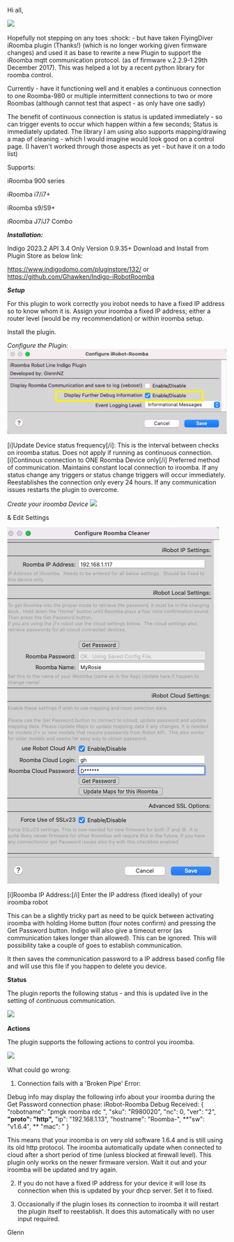 Hi all,

![](http://downloads.indigodomo.com/pluginstore/com.GlennNZ/com.GlennNZ.indigoplugin.irobot/icon.png)

Hopefully not stepping on any toes  :shock: - but have taken FlyingDiver iRoomba plugin (Thanks!) (which is no longer working given firmware changes) and used it as base to rewrite a new Plugin to support the iRoomba mqtt communication protocol.  (as of firmware v.2.2.9-1 29th December 2017).  This was helped a lot by a recent python library for roomba control.

Currently - have it functioning well and it enables a continuous connection to one Roomba-980 or multiple intermittent connections to two or more Roombas (although cannot test that aspect - as only have one sadly)

The benefit of continuous connection is status is updated immediately - so can trigger events to occur which happen within a few seconds; Status is immediately updated.
The library I am using also supports mapping/drawing a map of cleaning - which I would imagine would look good on a control page.  (I haven't worked through those aspects as yet - but have it on a todo list)

Supports:

iRoomba 900 series

iRoomba i7/i7+

iRoomba s9/S9+

iRoomba J7/J7 Combo

***Installation:***

Indigo 2023.2 API 3.4 Only Version 0.9.35+
Download and Install from Plugin Store as below link:

https://www.indigodomo.com/pluginstore/132/
or
https://github.com/Ghawken/Indigo-iRobotRoomba

***Setup***

For this plugin to work correctly you irobot needs to have a fixed IP address so to know whom it is.   Assign your iroomba a fixed IP address; either a router level (would be my recommendation) or within iroomba setup.

Install the plugin.

*Configure the Plugin:*
![](https://github.com/Ghawken/Indigo-iRobotRoomba/blob/master/Images/pluginConfig.png?raw=True)

[i]Update Device status frequency[/i]:  This is the interval between checks on iroomba status.  Does not apply if running as continuous connection.
[i]Continous connection to ONE Roomba Device only[/i]  Preferred method of communication.  Maintains constant local connection to iroomba.  If any status change any triggers or status change triggers will occur immediately.  Reestablishes the connection only every 24 hours.   If any communication issues restarts the plugin to overcome.

*Create your iroomba Device*
![](https://preview.ibb.co/b99wmb/Device_Irobot.png)

&
Edit Settings

![](https://github.com/Ghawken/Indigo-iRobotRoomba/blob/master/Images/DeviceCloud.png?raw=True)

[i]Roomba IP Address:[/i]  Enter the IP address (fixed ideally) of your iroomba robot

This can be a slightly tricky part as need to be quick between activating iroomba with holding Home button (four notes confirm) and pressing the Get Password button.
Indigo will also give a timeout error (as communication takes longer than allowed).  This can be ignored.
This will possibility take a couple of goes to establish communication.

It then saves the communication password to a IP address based config file and will use this file if you happen to delete you device.


**Status**

The plugin reports the following status - and this is updated live in the setting of continuous communication.

![](https://image.ibb.co/cachRb/Status_Page.png)


**Actions**

The plugin supports the following actions to control you iroomba.

[![](https://image.ibb.co/bwo3zw/irobotactions.png)](https://github.com/Ghawken/Indigo-iRobotRoomba/blob/master/Images/iRoombaActions.png?raw=True)




What could go wrong:

1. Connection fails with a 'Broken Pipe' Error:

Debug info may display the following info about your iroomba during the Get Password connection phase:
    iRobot-Roomba Debug Received: {
    "robotname": "pmgk roomba rdc ",
    "sku": "R980020",
    "nc": 0,
    "ver": "2",
    **"proto": "http",**
    "ip": "192.168.1.13",
    "hostname": "Roomba-",
    **"sw": "v1.6.4", **
    "mac": "
    }

This means that your iroomba is on very old software 1.6.4 and is still using its old http protocol.  The iroomba automatically update when connected to cloud after a short period of time (unless blocked at firewall level).
This plugin only works on the newer firmware version.
Wait it out and your iroomba will be updated and try again.

2. If you do not have a fixed IP address for your device it will lose its connection when this is updated by your dhcp server.  Set it to fixed.

3. Occasionally if the plugin loses its connection to iroomba it will restart the plugin itself to reestablish.  It does this automatically with no user input required.




Glenn

